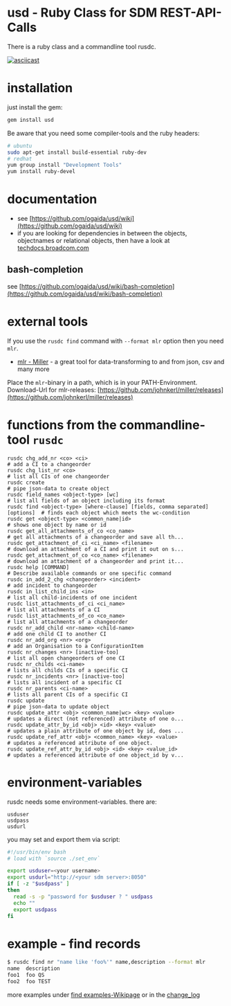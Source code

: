 
# usd - Ruby Class for SDM REST-API-Calls

There is a ruby class and a commandline tool rusdc.

[![asciicast](https://asciinema.org/a/7zw3RLpikFluqX9XJMxCpMEmS.svg)](https://asciinema.org/a/7zw3RLpikFluqX9XJMxCpMEmS)

# installation

just install the gem:

```bash
gem install usd
```

Be aware that you need some compiler-tools and the ruby headers:

```bash
# ubuntu
sudo apt-get install build-essential ruby-dev
# redhat
yum group install "Development Tools"
yum install ruby-devel
```

# documentation

- see [https://github.com/ogaida/usd/wiki](https://github.com/ogaida/usd/wiki)
- if you are looking for dependencies in between the objects, objectnames or relational objects, then have a look at [techdocs.broadcom.com](https://techdocs.broadcom.com/content/broadcom/techdocs/us/en/ca-enterprise-software/business-management/ca-service-management/14-1/reference/ca-service-desk-manager-reference-commands/objects-and-attributes.html)

## bash-completion

see [https://github.com/ogaida/usd/wiki/bash-completion](https://github.com/ogaida/usd/wiki/bash-completion)

# external tools

If you use the `rusdc find` command with `--format mlr` option then you need `mlr`.

- [mlr - Miller](http://johnkerl.org/miller/doc/index.html) - a great tool for data-transforming to and from json, csv and many more

Place the `mlr`-binary in a path, which is in your PATH-Environment. Download-Url for mlr-releases: [https://github.com/johnkerl/miller/releases](https://github.com/johnkerl/miller/releases)

# functions from the commandline-tool `rusdc`

```
rusdc chg_add_nr <co> <ci>                                                   # add a CI to a changeorder
rusdc chg_list_nr <co>                                                       # list all CIs of one changeorder
rusdc create                                                                 # pipe json-data to create object
rusdc field_names <object-type> [wc]                                         # list all fields of an object including its format
rusdc find <object-type> [where-clause] [fields, comma separated] [options]  # finds each object which meets the wc-condition
rusdc get <object-type> <common_name|id>                                     # shows one object by name or id
rusdc get_all_attachments_of_co <co_name>                                    # get all attachments of a changeorder and save all th...
rusdc get_attachment_of_ci <ci_name> <filename>                              # download an attachment of a CI and print it out on s...
rusdc get_attachment_of_co <co_name> <filename>                              # download an attachment of a changeorder and print it...
rusdc help [COMMAND]                                                         # Describe available commands or one specific command
rusdc in_add_2_chg <changeorder> <incident>                                  # add incident to changeorder
rusdc in_list_child_ins <in>                                                 # list all child-incidents of one incident
rusdc list_attachments_of_ci <ci_name>                                       # list all attachments of a CI
rusdc list_attachments_of_co <co_name>                                       # list all attachments of a changeorder
rusdc nr_add_child <nr-name> <child-name>                                    # add one child CI to another CI
rusdc nr_add_org <nr> <org>                                                  # add an Organisation to a ConfigurationItem
rusdc nr_changes <nr> [inactive-too]                                         # list all open changeorders of one CI
rusdc nr_childs <ci-name>                                                    # lists all childs CIs of a specific CI
rusdc nr_incidents <nr> [inactive-too]                                       # lists all incident of a specific CI
rusdc nr_parents <ci-name>                                                   # lists all parent CIs of a specific CI
rusdc update                                                                 # pipe json-data to update object
rusdc update_attr <obj> <common_name|wc> <key> <value>                       # updates a direct (not referenced) attribute of one o...
rusdc update_attr_by_id <obj> <id> <key> <value>                             # updates a plain attribute of one object by id, does ...
rusdc update_ref_attr <obj> <common_name> <key> <value>                      # updates a referenced attribute of one object.
rusdc update_ref_attr_by_id <obj> <id> <key> <value_id>                      # updates a referenced attribute of one object_id by v...
```

# environment-variables

rusdc needs some environment-variables. there are:

```
usduser
usdpass
usdurl
```

you may set and export them via script:

```bash
#!/usr/bin/env bash
# load with `source ./set_env`

export usduser=<your username>
export usdurl="http://<your sdm server>:8050"
if [ -z "$usdpass" ]
then
  read -s -p "password for $usduser ? " usdpass
  echo ""
  export usdpass
fi
```

# example - find records

```bash
$ rusdc find nr "name like 'foo%'" name,description --format mlr
name  description
foo1  foo QS
foo2  foo TEST
```

more examples under [find examples-Wikipage](https://github.com/ogaida/usd/wiki/find-examples) or in the [change_log](https://github.com/ogaida/usd/blob/master/change_log.md)

